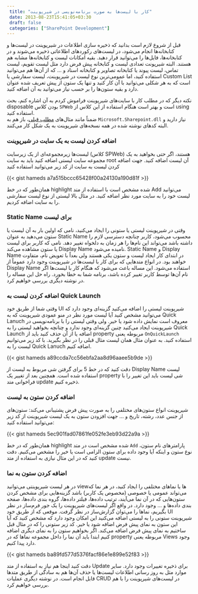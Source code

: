 ```yaml
---
 title: "کار با لیست‌ها به صورت برنامه‌نویسی در شیرپوینت" 
 date: 2013-08-23T15:41:05+03:30
 draft: false 
 categories: ["SharePoint Development"]
---
```




قبل از شروع لازم است بدانید که ذخیره سازی اطلاعات در شیرپوینت در لیست‌ها و کتابخانه‌ها انجام می‌شود، در لیست‌های رکوردهای اطلاعاتی ذخیره می‌شوند و در کتابخانه‌ها، فایل‌ها را می‌توانید قرار دهید. بقیه امکانات لیست و کتابخانه‌ها مشابه هم هستند. البته شیرپونت تعدادی لیست و کتابخانه پیش فرض دارد مثل لیست تقویم، لیست تماس، لیست پیوند یا کتابخانه تصاویر و کتابخانه اسناد و ... که از آن‌ها هم می‌توانید استفاده کنید، اما عمومی‌ترین نوع لیست در شیرپوینت، لیست سفارشی یا Custom List است که به هر شکلی می‌توانید با آن کار کنید و تنها یک ستون از پیش تعریف شده عنوان دارد و بقیه ستون‌ها را بر حسب نیاز می‌توانید به آن اضافه کنید.



نکته دیگر که در مطلب کار با سایت‌های شیرپوینت فراموش کردم به آن اشاره کنم، بحث disposable بودن کلاس `SPWeb` است و بهتر است هنگام استفاده از این کلاس از using استفاده کنید.  
ضمناً مانند مثال‌های [مطلب قبلی](/post/35-نکاتی-درباره-کار-با-سایت-ها-به-صورت-برنامه-نویسی-در-شیرپوینت/)، باز هم به `Microsoft.Sharepoint.dll` نیاز دارید و البته کدهای نوشته شده در همه نسخه‌های شیرپوینت به یک شکل کار می‌کنند.



### اضافه کردن لیست به یک سایت در شیرپوینت



لیست‌ها زیرمجموعه‌ای از یک زیرسایت (کلاس SPWeb) هستند، اگر حتی بخواهید به یک مجموعه سایت لیستی اضافه کنید باید به سایت root آن لیست اضافه کنید. جهت اضافه کردن لیست به سایت از کد زیر می‌توانید استفاده کنید



{{< gist hameds a7a515bccc65428f00a24130a190d81f  >}}


همان‌طور که در خط highlight شده مشخص است با استفاده از متد Add می‌توانید لیست خود را به سایت مورد نظر اضافه کنید. در مثال بالا لیستی از نوع لیست سفارشی را به سایت اضافه کردیم.



### Static Name برای لیست



وقتی در شیرپوینت لیستی یا ستونی را ایجاد می‌کنید، نامی که اولین بار به آن لیست یا ستون می‌دهید به عنوان Static Name محسوب می‌شود، کاربر چنانچه دسترسی لازم را داشته باشد می‌تواند این نام‌ها را هر زمان به دلخواه تغییر دهد. نامی که کاربر برای لیست یا ستون مشاهده می‌کند Display Name نامیده می‌شود. Static Name و Display Name در ابتدای کار ایجاد لیست و ستون یکی هستند ولی بعداً با تعویض نام، متفاوت خواهند بود. در انواع متدهایی که برای کار با لیست‌ها در شیرپوینت وجود دارد عموماً از Display Name استفاده می‌شود. این مساله باعث می‌شود که هنگام کار با لیست‌ها اگر نام آن‌ها توسط کاربر تغییر کرده باشد، برنامه شما به خطا بخورد. راه حل این مساله را در نوشته دیگری بررسی خواهیم کرد.



### اضافه کردن لیست به Quick Launch



وقتی شما از طریق خود UI شیرپوینت لیستی را اضافه می‌کنید گزینه‌ای وجود دارد که می‌توانید مشخص کنید آیا لیست مورد نظر در منو عمودی شیرپوینت که به Quick Lanuch معروف است نمایش داده شود یا خیر. ولی وقتی لیستی را با برنامه‌نویسی در شیرپوینت ایجاد می‌کنید چنین گزینه‌ای وجود ندارد و چنانچه بخواهید لیستی را به Quick Launch اضافه یا از آن حذف کنید باید از property‌ مربوطه یعنی `OnQuickLaunch` استفاده کنید. به عنوان مثال همان لیست مثال قبلی را در نظر بگیرید. با کد زیر می‌توانیم لیست را به Quick Lanuch اضافه کنیم.



{{< gist hameds a89ccda7cc56ebfa2aa8d96aaee5b9de >}}   



دقت کنید که در خط 5 برای گرفتن شی مربوط به لیست از Display Name‌ لیست استفاده شده است. همچنین بعد از تغییر یک property شی لیست باید این تغییر را با فراخوانی متد update ذخیره کنیم.



### اضافه کردن ستون به لیست



شیرپوینت انواع ستون‌های مختلفی را به صورت پیش فرض پشتیبانی می‌کند: ستون‌های از جنس عدد، رشته، تاریخ و ... جهت افزودن ستون به یک لیست شیرپوینت از کد زیر می‌توانید استفاده کنید:



{{< gist hameds 5ec901fad07861fe052fe3eb93d22a9a >}}



همان‌طور که در خط highlight شده مشخص است در متد `Add` پارامترهای نام ستون، نوع ستون و اینکه آیا وجود داده برای ستون الزامی است یا خیر را مشخص می‌کنیم. دقت کنید که در این مثال نیازی به استفاده از متد update نیست.



### اضافه کردن ستون به نما



در هر لیست شیرپوینتی می‌توانید view‌ها یا نماهای مختلفی را ایجاد کنید، در هر نما که می‌تواند عمومی یا خصوصی (مخصوص یک کاربر) باشد گزینه‌هایی برای مشخص کردن ستون‌هایی که در آن نما می‌آیند، ترتیب داده‌ها، فیلتر داده‌ها، گروه بندی داده‌ها، صفحه بندی داده‌ها و ... وجود دارد. در واقع اگر لیست‌های شیرپوینت را یک جور فرم‌ساز در نظر بگیریم، نماها را می‌توان گزارش‌ساز در نظر گرفت. موقعی که از طریق خود UI شیرپوینت ستونی را به لیستی اضافه می‌کنید این امکان وجود دارد که مشخص کنید که آیا این ستون‌ به نمای پیش فرض اضافه شود یا خیر. کد زیر ستونی را که در مثال قبل ساختیم به نمای پیش فرض اضافه می‌کند. اگر بخواهیم ستون را به نمای دیگری اضافه کنیم ابتدا باید آن نما را داخل مجموعه نماها که در property مربوطه یعنی Views وجود دارد پیدا کنیم.



 {{< gist hameds ba89fd577d5376facf86e1e899e52f83 >}}



دقت کنید اینجا هم نیاز به استفاده از متد Update برای ذخیره تغییرات وجود دارد. سایر موارد مثل به روز رسانی اطلاعات لیست‌ها یا حذف آن‌ها هم به سادگی از طریق متدها قابل انجام است. در نوشته دیگری عملیات CRUD در لیست‌های شیرپوینت را با هم بررسی خواهیم کرد.

